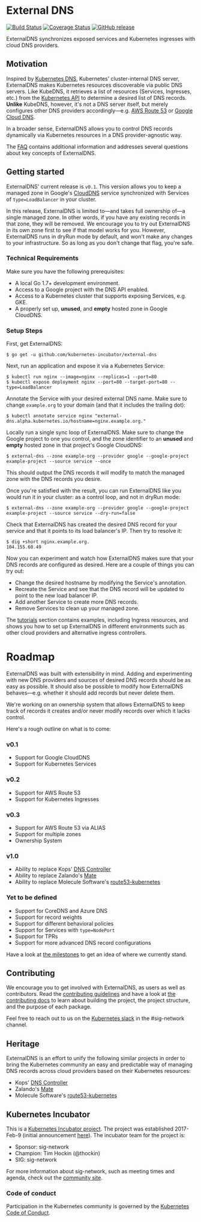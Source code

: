# External DNS
[![Build Status](https://travis-ci.org/kubernetes-incubator/external-dns.svg?branch=master)](https://travis-ci.org/kubernetes-incubator/external-dns)
[![Coverage Status](https://coveralls.io/repos/github/kubernetes-incubator/external-dns/badge.svg?branch=master)](https://coveralls.io/github/kubernetes-incubator/external-dns?branch=master)
[![GitHub release](https://img.shields.io/github/release/kubernetes-incubator/external-dns.svg)](https://github.com/kubernetes-incubator/external-dns/releases)

ExternalDNS synchronizes exposed services and Kubernetes ingresses with cloud DNS providers.

## Motivation

Inspired by [Kubernetes DNS](https://github.com/kubernetes/dns), Kubernetes' cluster-internal DNS server, ExternalDNS makes Kubernetes resources discoverable via public DNS servers. Like KubeDNS, it retrieves a list of resources (Services, Ingresses, etc.) from the [Kubernetes API](https://kubernetes.io/docs/api/) to determine a desired list of DNS records. **Unlike** KubeDNS, however, it's not a DNS server itself, but merely configures other DNS providers accordingly—e.g. [AWS Route 53](https://aws.amazon.com/route53/) or [Google Cloud DNS](https://cloud.google.com/dns/docs/).

In a broader sense, ExternalDNS allows you to control DNS records dynamically via Kubernetes resources in a DNS provider-agnostic way.

The [FAQ](docs/faq.md) contains additional information and addresses several questions about key concepts of ExternalDNS.

## Getting started

ExternalDNS' current release is `v0.1`. This version allows you to keep a managed zone in Google's [CloudDNS](https://cloud.google.com/dns/docs/) service synchronized with Services of `type=LoadBalancer` in your cluster.

In this release, ExternalDNS is limited to—and takes full ownership of—a single managed zone. In other words, if you have any existing records in that zone, they will be removed. We encourage you to try out ExternalDNS in its own zone first to see if that model works for you. However, ExternalDNS runs in dryRun mode by default, and won't make any changes to your infrastructure. So as long as you don't change that flag, you're safe.

### Technical Requirements
Make sure you have the following prerequisites:
* A local Go 1.7+ development environment.
* Access to a Google project with the DNS API enabled.
* Access to a Kubernetes cluster that supports exposing Services, e.g. GKE.
* A properly set up, **unused**, and **empty** hosted zone in Google CloudDNS.

### Setup Steps

First, get ExternalDNS:

```console
$ go get -u github.com/kubernetes-incubator/external-dns
```

Next, run an application and expose it via a Kubernetes Service:

```console
$ kubectl run nginx --image=nginx --replicas=1 --port=80
$ kubectl expose deployment nginx --port=80 --target-port=80 --type=LoadBalancer
```

Annotate the Service with your desired external DNS name. Make sure to change `example.org` to your domain (and that it includes the trailing dot):

```console
$ kubectl annotate service nginx "external-dns.alpha.kubernetes.io/hostname=nginx.example.org."
```

Locally run a single sync loop of ExternalDNS. Make sure to change the Google project to one you control, and the zone identifier to an **unused** and **empty** hosted zone in that project's Google CloudDNS:

```console
$ external-dns --zone example-org --provider google --google-project example-project --source service --once
```

This should output the DNS records it will modify to match the managed zone with the DNS records you desire.

Once you're satisfied with the result, you can run ExternalDNS like you would run it in your cluster: as a control loop, and not in dryRun mode:

```console
$ external-dns --zone example-org --provider google --google-project example-project --source service --dry-run=false
```

Check that ExternalDNS has created the desired DNS record for your service and that it points to its load balancer's IP. Then try to resolve it:

```console
$ dig +short nginx.example.org.
104.155.60.49
```

Now you can experiment and watch how ExternalDNS makes sure that your DNS records are configured as desired. Here are a couple of things you can try out:
* Change the desired hostname by modifying the Service's annotation.
* Recreate the Service and see that the DNS record will be updated to point to the new load balancer IP.
* Add another Service to create more DNS records.
* Remove Services to clean up your managed zone.

The [tutorials](docs/tutorials) section contains examples, including Ingress resources, and shows you how to set up ExternalDNS in different environments such as other cloud providers and alternative ingress controllers.

# Roadmap

ExternalDNS was built with extensibility in mind. Adding and experimenting with new DNS providers and sources of desired DNS records should be as easy as possible. It should also be possible to modify how ExternalDNS behaves—e.g. whether it should add records but never delete them.

We're working on an ownership system that allows ExternalDNS to keep track of records it creates and/or never modify records over which it lacks control.

Here's a rough outline on what is to come:

### v0.1

* Support for Google CloudDNS
* Support for Kubernetes Services

### v0.2

* Support for AWS Route 53
* Support for Kubernetes Ingresses

### v0.3

* Support for AWS Route 53 via ALIAS
* Support for multiple zones
* Ownership System

### v1.0

* Ability to replace Kops' [DNS Controller](https://github.com/kubernetes/kops/tree/master/dns-controller)
* Ability to replace Zalando's [Mate](https://github.com/zalando-incubator/mate)
* Ability to replace Molecule Software's [route53-kubernetes](https://github.com/wearemolecule/route53-kubernetes)

### Yet to be defined

* Support for CoreDNS and Azure DNS
* Support for record weights
* Support for different behavioral policies
* Support for Services with `type=NodePort`
* Support for TPRs
* Support for more advanced DNS record configurations

Have a look at [the milestones](https://github.com/kubernetes-incubator/external-dns/milestones) to get an idea of where we currently stand.

## Contributing

We encourage you to get involved with ExternalDNS, as users as well as contributors. Read the [contributing guidelines](CONTRIBUTING.md) and have a look at [the contributing docs](docs/contributing/getting-started.md) to learn about building the project, the project structure, and the purpose of each package.

Feel free to reach out to us on the [Kubernetes slack](http://slack.k8s.io) in the #sig-network channel.

## Heritage

ExternalDNS is an effort to unify the following similar projects in order to bring the Kubernetes community an easy and predictable way of managing DNS records across cloud providers based on their Kubernetes resources:

* Kops' [DNS Controller](https://github.com/kubernetes/kops/tree/master/dns-controller)
* Zalando's [Mate](https://github.com/zalando-incubator/mate)
* Molecule Software's [route53-kubernetes](https://github.com/wearemolecule/route53-kubernetes)

## Kubernetes Incubator

This is a [Kubernetes Incubator project](https://github.com/kubernetes/community/blob/master/incubator.md).
The project was established 2017-Feb-9 (initial announcement [here](https://groups.google.com/forum/#!searchin/kubernetes-dev/external$20dns%7Csort:relevance/kubernetes-dev/2wGQUB0fUuE/9OXz01i2BgAJ)).
The incubator team for the project is:

* Sponsor: sig-network
* Champion: Tim Hockin (@thockin)
* SIG: sig-network

For more information about sig-network, such as meeting times and agenda, check out the [community site](https://github.com/kubernetes/community/tree/master/sig-network).

### Code of conduct

Participation in the Kubernetes community is governed by the [Kubernetes Code of Conduct](code-of-conduct.md).
